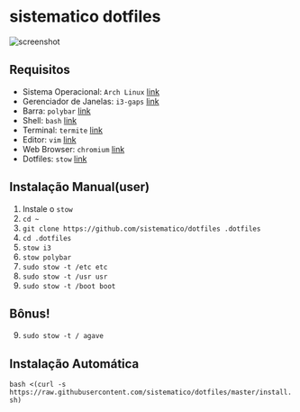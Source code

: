 # sistematico dotfiles

![screenshot](https://raw.githubusercontent.com/sistematico/dotfiles/master/screenshot.jpg)

## Requisitos

- Sistema Operacional: `Arch Linux` [link](https://www.archlinux.org)
- Gerenciador de Janelas: `i3-gaps` [link](https://github.com/Airblader/i3)
- Barra: `polybar` [link](https://github.com/jaagr/polybar)
- Shell: `bash` [link](https://www.gnu.org/software/bash/)
- Terminal: `termite` [link](https://github.com/thestinger/termite)
- Editor: `vim` [link](https://www.vim.org/)
- Web Browser: `chromium` [link](http://www.chromium.org/Home)
- Dotfiles: `stow` [link](https://www.gnu.org/software/stow/)

## Instalação Manual(user)

1. Instale o `stow`
2. `cd ~`
3. `git clone https://github.com/sistematico/dotfiles .dotfiles`
4. `cd .dotfiles`
5. `stow i3`
5. `stow polybar`
6. `sudo stow -t /etc etc`
7. `sudo stow -t /usr usr`
8. `sudo stow -t /boot boot`

## Bônus!

9. `sudo stow -t / agave`

## Instalação Automática

`bash <(curl -s https://raw.githubusercontent.com/sistematico/dotfiles/master/install.sh)`
